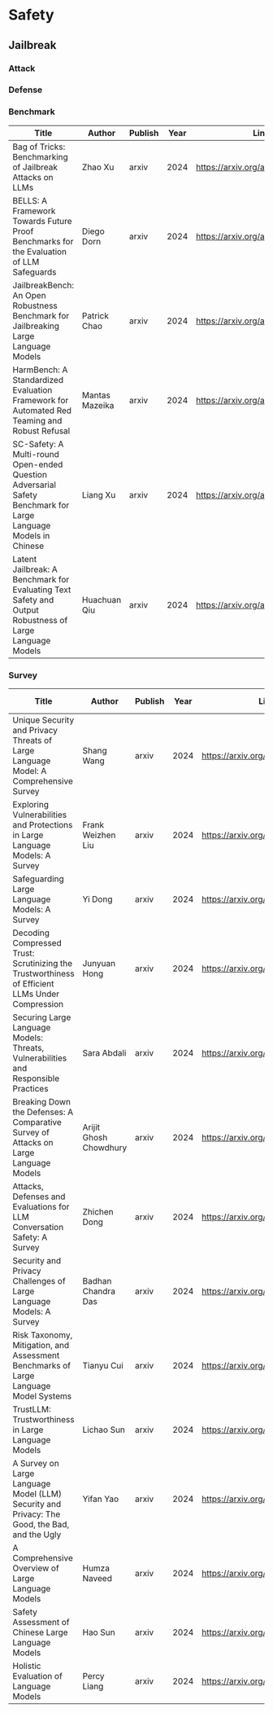 # Safety
## Jailbreak
### Attack

### Defense

### Benchmark

| Title                                                        | Author         | Publish | Year | Link                             | Source Code                                                  |
| ------------------------------------------------------------ | -------------- | ------- | ---- | -------------------------------- | ------------------------------------------------------------ |
| Bag of Tricks: Benchmarking of Jailbreak Attacks on LLMs     | Zhao Xu        | arxiv   | 2024 | https://arxiv.org/abs/2406.09324 | https://github.com/usail-hkust/Bag_of_Tricks_for_LLM_Jailbreaking |
| BELLS: A Framework Towards Future Proof Benchmarks for the Evaluation of LLM Safeguards | Diego Dorn     | arxiv   | 2024 | https://arxiv.org/abs/2406.01364 | null                                                         |
| JailbreakBench: An Open Robustness Benchmark for Jailbreaking Large Language Models | Patrick Chao   | arxiv   | 2024 | https://arxiv.org/abs/2404.01318 | https://github.com/JailbreakBench/jailbreakbench             |
| HarmBench: A Standardized Evaluation Framework for Automated Red Teaming and Robust Refusal | Mantas Mazeika | arxiv   | 2024 | https://arxiv.org/abs/2402.04249 | https://github.com/centerforaisafety/HarmBench               |
| SC-Safety: A Multi-round Open-ended Question Adversarial Safety Benchmark for Large Language Models in Chinese | Liang Xu       | arxiv   | 2024 | https://arxiv.org/abs/2310.05818 | https://www.cluebenchmarks.com/                              |
| Latent Jailbreak: A Benchmark for Evaluating Text Safety and Output Robustness of Large Language Models | Huachuan Qiu   | arxiv   | 2024 | https://arxiv.org/abs/2307.08487 | https://github.com/qiuhuachuan/latent-jailbreak              |

### Survey

| Title                                                        | Author                 | Publish | Year | Link                             | Source Code                                           |
| ------------------------------------------------------------ | ---------------------- | ------- | ---- | -------------------------------- | ----------------------------------------------------- |
| Unique Security and Privacy Threats of Large Language Model: A Comprehensive Survey | Shang Wang             | arxiv   | 2024 | https://arxiv.org/abs/2406.07973 | [null](https://github.com/EddyLuo1232/JailBreakV_28K) |
| Exploring Vulnerabilities and Protections in Large Language Models: A Survey | Frank Weizhen Liu      | arxiv   | 2024 | https://arxiv.org/abs/2406.00240 | [null](https://github.com/EddyLuo1232/JailBreakV_28K) |
| Safeguarding Large Language Models: A Survey                 | Yi Dong                | arxiv   | 2024 | https://arxiv.org/abs/2406.02622 | null                                                  |
| Decoding Compressed Trust: Scrutinizing the Trustworthiness of Efficient LLMs Under Compression | Junyuan Hong           | arxiv   | 2024 | https://arxiv.org/abs/2403.15447 | null                                                  |
| Securing Large Language Models: Threats, Vulnerabilities and Responsible Practices | Sara Abdali            | arxiv   | 2024 | https://arxiv.org/abs/2403.12503 | null                                                  |
| Breaking Down the Defenses: A Comparative Survey of Attacks on Large Language Models | Arijit Ghosh Chowdhury | arxiv   | 2024 | https://arxiv.org/abs/2403.04786 | null                                                  |
| Attacks, Defenses and Evaluations for LLM Conversation Safety: A Survey | Zhichen Dong           | arxiv   | 2024 | https://arxiv.org/abs/2402.09283 | null                                                  |
| Security and Privacy Challenges of Large Language Models: A Survey | Badhan Chandra Das     | arxiv   | 2024 | https://arxiv.org/abs/2402.00888 | null                                                  |
| Risk Taxonomy, Mitigation, and Assessment Benchmarks of Large Language Model Systems | Tianyu Cui             | arxiv   | 2024 | https://arxiv.org/abs/2401.05778 | null                                                  |
| TrustLLM: Trustworthiness in Large Language Models           | Lichao Sun             | arxiv   | 2024 | https://arxiv.org/abs/2401.05561 | null                                                  |
| A Survey on Large Language Model (LLM) Security and Privacy: The Good, the Bad, and the Ugly | Yifan Yao              | arxiv   | 2024 | https://arxiv.org/abs/2312.02003 | null                                                  |
| A Comprehensive Overview of Large Language Models            | Humza Naveed           | arxiv   | 2024 | https://arxiv.org/abs/2307.06435 | null                                                  |
| Safety Assessment of Chinese Large Language Models           | Hao Sun                | arxiv   | 2024 | https://arxiv.org/abs/2304.10436 | null                                                  |
| Holistic Evaluation of Language Models                       | Percy Liang            | arxiv   | 2024 | https://arxiv.org/abs/2211.09110 | null                                                  |
